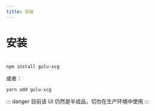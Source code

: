 ```yaml
---
title: 安装
---
```

# 安装
#
```
npm install gulu-xcg
```
或者：
```
yarn add gulu-xcg
```
::: danger
目前该 UI 仍然是半成品，切勿在生产环境中使用
:::
